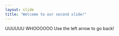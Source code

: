 ```yaml
---
layout: slide
title: "Welcome to our second slide!"
---
```

UUUUUU WHOOOOOO
Use the left arrow to go back!

